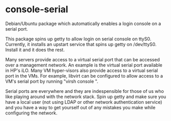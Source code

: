 console-serial
==============

Debian/Ubuntu package which automatically enables a login console on a serial port.

This package spins up getty to allow login on serial console on ttyS0.
Currently, it installs an upstart service that spins up getty on /dev/ttyS0.
Install it and it does the rest.

Many servers provide access to a virtual serial port that can be accessed over
a management network.  An example is the virtual serial port available in HP's
iLO.  Many VM hyper-visors also provide access to a virtual serial port in the
VMs.  For example, libvirt can be configured to allow access to a VM's serial
port by running "virsh console <domain>".

Serial ports are everywhere and they are indespensible for those of us who like
playing around with the network stack.  Spin up getty and make sure you have a
local user (not using LDAP or other network authentication service) and you
have a way to get yourself out of any mistakes you make while configuring the
network.
